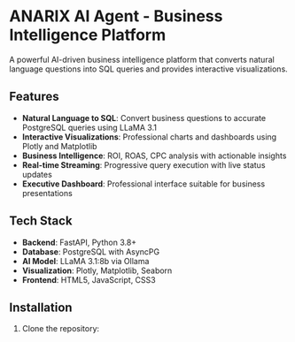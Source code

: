 # ANARIX AI Agent - Business Intelligence Platform

A powerful AI-driven business intelligence platform that converts natural language questions into SQL queries and provides interactive visualizations.

## Features

- **Natural Language to SQL**: Convert business questions to accurate PostgreSQL queries using LLaMA 3.1
- **Interactive Visualizations**: Professional charts and dashboards using Plotly and Matplotlib
- **Business Intelligence**: ROI, ROAS, CPC analysis with actionable insights
- **Real-time Streaming**: Progressive query execution with live status updates
- **Executive Dashboard**: Professional interface suitable for business presentations

## Tech Stack

- **Backend**: FastAPI, Python 3.8+
- **Database**: PostgreSQL with AsyncPG
- **AI Model**: LLaMA 3.1:8b via Ollama
- **Visualization**: Plotly, Matplotlib, Seaborn
- **Frontend**: HTML5, JavaScript, CSS3

## Installation

1. Clone the repository:
